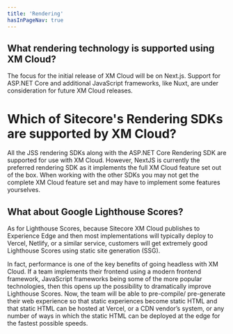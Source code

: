 ```yaml
---
title: 'Rendering'
hasInPageNav: true
---
```


## What rendering technology is supported using XM Cloud?

The focus for the initial release of XM Cloud will be on Next.js. Support for ASP.NET Core and additional JavaScript frameworks, like Nuxt, are under consideration for future XM Cloud releases.

# Which of Sitecore's Rendering SDKs are supported by XM Cloud?

All the JSS rendering SDKs along with the ASP.NET Core Rendering SDK are supported for use with XM Cloud. However, NextJS is currently the preferred rendering SDK as it implements the full XM Cloud feature set out of the box. When working with the other SDKs you may not get the complete XM Cloud feature set and may have to implement some features yourselves.

## What about Google Lighthouse Scores?

As for Lighthouse Scores, because Sitecore XM Cloud publishes to Experience Edge and then most implementations will typically deploy to Vercel, Netlify, or a similar service, customers will get extremely good Lighthouse Scores using static site generation (SSG).

In fact, performance is one of the key benefits of going headless with XM Cloud. If a team implements their frontend using a modern frontend framework, JavaScript frameworks being some of the more popular technologies, then this opens up the possibility to dramatically improve Lighthouse Scores. Now, the team will be able to pre-compile/ pre-generate their web experience so that static experiences become static HTML and that static HTML can be hosted at Vercel, or a CDN vendor’s system, or any number of ways in which the static HTML can be deployed at the edge for the fastest possible speeds.
